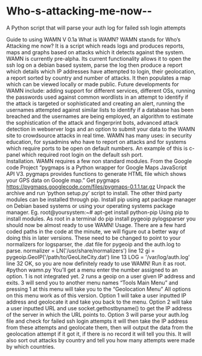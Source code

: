 Who-s-attacking-me-now--
========================

A Python script that will parse your auth log for failed ssh login attempts

Guide to using WAMN V 0.1a
What is WAMN?
WAMN stands for Who’s Attacking me now? It is a script which reads logs and produces reports, maps and graphs based on attacks which it detects against the system. WAMN is currently pre-alpha. Its current functionality allows it to open the ssh log on a debian based system, parse the log then produce a report which details which IP addresses have attempted to login, their geolocation, a report sorted by country and number of attacks. It then populates a map which can be viewed locally or made public.
Future developments for WAMN include: adding support for different services, different OSs, running the passwords used against common wordlists in an attempt to identify if the attack is targeted or sophisticated and creating an alert, running the usernames attempted against similar lists to identify if a database has been breached and the usernames are being employed, an algorithm to estimate the sophistication of the attack and fingerprint bots, advanced attack detection in webserver logs and an option to submit your data to the WAMN site to crowdsource attacks in real time.
WAMN has many uses: in security education, for sysadmins who have to report on attacks and for systems which require ports to be open on default numbers. An example of this is c-panel which required root login on the default ssh port.   
Installation.
WAMN requires a few non standard modules.
From the Google code Project “pygmaps is a Python wrapper for Google Maps JavaScript API V3. pygmaps provides functions to generate HTML file which shows your GPS data on Google map.”
Get pygmaps https://pygmaps.googlecode.com/files/pygmaps-0.1.1.tar.gz 
Unpack the archive and run ‘python setup.py’ script to install.
The other third party modules can be installed through pip. Install pip using apt package manager on Debian based systems or using your operating systems package manager.
Eg. root@yoursystem:~# apt-get install python-pip
Using pip to install modules.
As root in a terminal do
pip install pygeoip pylogsparser
you should now be almost ready to use WAMN!
Usage.
There are a few hard coded paths in the code at the minute, we will figure out a better way of doing this in later versions. These need to be changed to point to your normalizers for logsparser, the .dat file for pygeoip and the auth.log to parse.
normalizer = LN('/usr/share/normalizers') line 12
gi = pygeoip.GeoIP('/path/to/GeoLiteCity.dat') line 13
LOG = '/var/log/auth.log' line 32
OK, so you are now definitely ready to use WAMN!
Run it as root.
#python wamn.py
You’ll get a menu enter the number assigned to an option. 1 is not integrated yet. 
2 runs a geoip on a user given IP address and exits. 
3 will send you to another menu names “Tools Main Menu” and pressing 1 at this menu will take you to the “Geolocation Menu”
All options on this menu work as of this version.
Option 1 will take a user inputted IP address and geolocate it and take you back to the menu. 
Option 2 will take a user inputted URL and use socket.gethostbyname() to get the IP address of the server in which the URL points to.
 Option 3 will parse your auth.log file and check for failed ssh login attempts it will then take the IP address from these attempts and geolocate them, then will output  the data from the geolocation attempt if it got it, if there is no record it will tell you this. It will also sort out attacks by country and tell you how many attempts were made by which countries.

